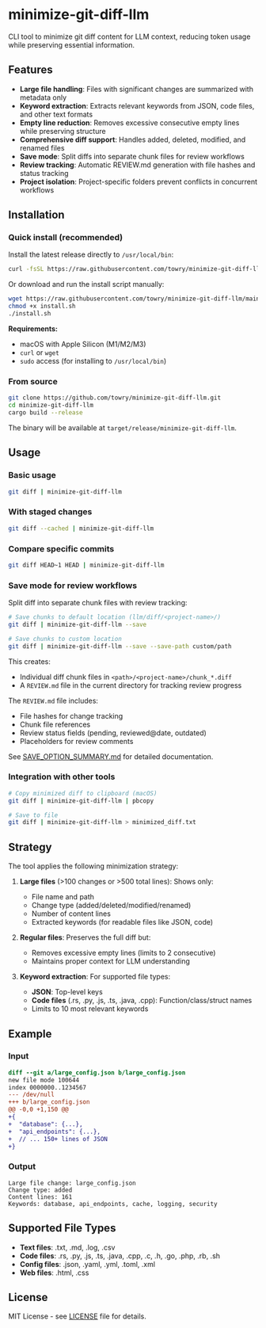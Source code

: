 # minimize-git-diff-llm

CLI tool to minimize git diff content for LLM context, reducing token usage while preserving essential information.

## Features

- **Large file handling**: Files with significant changes are summarized with metadata only
- **Keyword extraction**: Extracts relevant keywords from JSON, code files, and other text formats
- **Empty line reduction**: Removes excessive consecutive empty lines while preserving structure
- **Comprehensive diff support**: Handles added, deleted, modified, and renamed files
- **Save mode**: Split diffs into separate chunk files for review workflows
- **Review tracking**: Automatic REVIEW.md generation with file hashes and status tracking
- **Project isolation**: Project-specific folders prevent conflicts in concurrent workflows

## Installation

### Quick install (recommended)

Install the latest release directly to `/usr/local/bin`:

```bash
curl -fsSL https://raw.githubusercontent.com/towry/minimize-git-diff-llm/main/install.sh | bash
```

Or download and run the install script manually:

```bash
wget https://raw.githubusercontent.com/towry/minimize-git-diff-llm/main/install.sh
chmod +x install.sh
./install.sh
```

**Requirements:**
- macOS with Apple Silicon (M1/M2/M3)
- `curl` or `wget`
- `sudo` access (for installing to `/usr/local/bin`)

### From source

```bash
git clone https://github.com/towry/minimize-git-diff-llm.git
cd minimize-git-diff-llm
cargo build --release
```

The binary will be available at `target/release/minimize-git-diff-llm`.

## Usage

### Basic usage

```bash
git diff | minimize-git-diff-llm
```

### With staged changes

```bash
git diff --cached | minimize-git-diff-llm
```

### Compare specific commits

```bash
git diff HEAD~1 HEAD | minimize-git-diff-llm
```

### Save mode for review workflows

Split diff into separate chunk files with review tracking:

```bash
# Save chunks to default location (llm/diff/<project-name>/)
git diff | minimize-git-diff-llm --save

# Save chunks to custom location
git diff | minimize-git-diff-llm --save --save-path custom/path
```

This creates:
- Individual diff chunk files in `<path>/<project-name>/chunk_*.diff`
- A `REVIEW.md` file in the current directory for tracking review progress

The `REVIEW.md` file includes:
- File hashes for change tracking
- Chunk file references
- Review status fields (pending, reviewed@date, outdated)
- Placeholders for review comments

See [SAVE_OPTION_SUMMARY.md](SAVE_OPTION_SUMMARY.md) for detailed documentation.

### Integration with other tools

```bash
# Copy minimized diff to clipboard (macOS)
git diff | minimize-git-diff-llm | pbcopy

# Save to file
git diff | minimize-git-diff-llm > minimized_diff.txt
```

## Strategy

The tool applies the following minimization strategy:

1. **Large files** (>100 changes or >500 total lines): Shows only:
   - File name and path
   - Change type (added/deleted/modified/renamed)
   - Number of content lines
   - Extracted keywords (for readable files like JSON, code)

2. **Regular files**: Preserves the full diff but:
   - Removes excessive empty lines (limits to 2 consecutive)
   - Maintains proper context for LLM understanding

3. **Keyword extraction**: For supported file types:
   - **JSON**: Top-level keys
   - **Code files** (.rs, .py, .js, .ts, .java, .cpp): Function/class/struct names
   - Limits to 10 most relevant keywords

## Example

### Input
```diff
diff --git a/large_config.json b/large_config.json
new file mode 100644
index 0000000..1234567
--- /dev/null
+++ b/large_config.json
@@ -0,0 +1,150 @@
+{
+  "database": {...},
+  "api_endpoints": {...},
+  // ... 150+ lines of JSON
+}
```

### Output
```
Large file change: large_config.json
Change type: added  
Content lines: 161
Keywords: database, api_endpoints, cache, logging, security
```

## Supported File Types

- **Text files**: .txt, .md, .log, .csv
- **Code files**: .rs, .py, .js, .ts, .java, .cpp, .c, .h, .go, .php, .rb, .sh
- **Config files**: .json, .yaml, .yml, .toml, .xml
- **Web files**: .html, .css

## License

MIT License - see [LICENSE](LICENSE) file for details.
